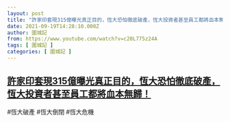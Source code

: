 ```yaml
---
layout: post
title: "許家印套現315億曝光真正目的，恆大恐怕徹底破產，恆大投資者甚至員工都將血本無歸！"
date: 2021-09-19T14:28:10.000Z
author: 圍城記
from: https://www.youtube.com/watch?v=c20L775z24A
tags: [ 圍城記 ]
categories: [ 圍城記 ]
---
```

<!--1632061690000-->
[許家印套現315億曝光真正目的，恆大恐怕徹底破產，恆大投資者甚至員工都將血本無歸！](https://www.youtube.com/watch?v=c20L775z24A)
------

<div>
#恆大破產 #恆大倒閉 #恆大危機
</div>
